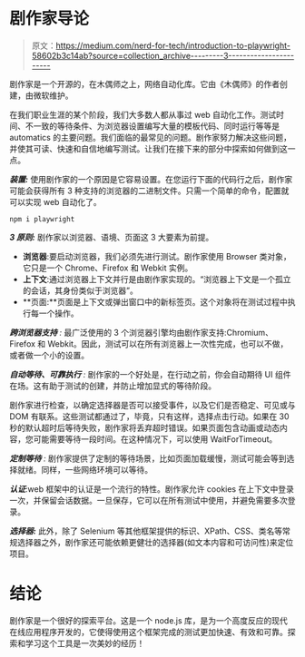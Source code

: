 # 剧作家导论

> 原文：<https://medium.com/nerd-for-tech/introduction-to-playwright-58602b3c14ab?source=collection_archive---------3----------------------->

剧作家是一个开源的，在木偶师之上，网络自动化库。它由《木偶师》的作者创建，由微软维护。

在我们职业生涯的某个阶段，我们大多数人都从事过 web 自动化工作。测试时间、不一致的等待条件、为浏览器设置编写大量的模板代码、同时运行等等是 automatics 的主要问题。我们面临的最常见的问题。剧作家努力解决这些问题，并使其可读、快速和自信地编写测试。让我们在接下来的部分中探索如何做到这一点。

***装置:*** 使用剧作家的一个原因是它容易设置。在您运行下面的代码行之后，剧作家可能会获得所有 3 种支持的浏览器的二进制文件。只需一个简单的命令，配置就可以实现 web 自动化了。

```
npm i playwright
```

***3 原则:*** 剧作家以浏览器、语境、页面这 3 大要素为前提。

*   **浏览器**:要启动浏览器，我们必须先进行测试。剧作家使用 Browser 类对象，它只是一个 Chrome、Firefox 和 Webkit 实例。
*   **上下文**:通过浏览器上下文并行是由剧作家实现的。“浏览器上下文是一个孤立的会话，其身份类似于浏览器”。
*   **页面:**页面是上下文或弹出窗口中的新标签页。这个对象将在测试过程中执行每一个操作。

***跨浏览器支持*** *:* 最广泛使用的 3 个浏览器引擎均由剧作家支持:Chromium、Firefox 和 Webkit。因此，测试可以在所有浏览器上一次性完成，也可以不做，或者做一个小的设置。

***自动等待、可靠执行*** *:* 剧作家的一个好处是，在行动之前，你会自动期待 UI 组件在场。这有助于测试的创建，并防止增加显式的等待阶段。

剧作家进行检查，以确定选择器是否可以接受事件，以及它们是否稳定、可见或与 DOM 有联系。这些测试都通过了，毕竟，只有这样，选择点击行动。如果在 30 秒的默认超时后等待失败，剧作家将丢弃超时错误。如果页面包含动画或动态内容，您可能需要等待一段时间。在这种情况下，可以使用 WaitForTimeout。

***定制等待*** *:* 剧作家提供了定制的等待场景，比如页面加载缓慢，测试可能会等到选择就绪。同样，一些网络环境可以等待。

***认证***:web 框架中的认证是一个流行的特性。剧作家允许 cookies 在上下文中登录一次，并保留会话数据。一旦保存，它可以在所有测试中使用，并避免需要多次登录。

***选择器:*** 此外，除了 Selenium 等其他框架提供的标识、XPath、CSS、类名等常规选择器之外，剧作家还可能依赖更健壮的选择器(如文本内容和可访问性)来定位项目。

# 结论

剧作家是一个很好的探索平台。这是一个 node.js 库，是为一个高度反应的现代在线应用程序开发的，它使得使用这个框架完成的测试更加快速、有效和可靠。探索和学习这个工具是一次美妙的经历！
